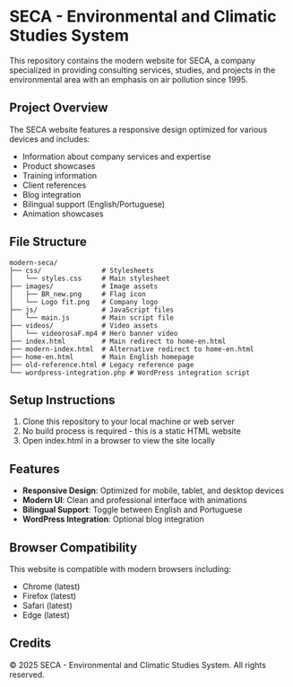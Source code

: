 # SECA - Environmental and Climatic Studies System

This repository contains the modern website for SECA, a company specialized in providing consulting services, studies, and projects in the environmental area with an emphasis on air pollution since 1995.

## Project Overview

The SECA website features a responsive design optimized for various devices and includes:
- Information about company services and expertise
- Product showcases
- Training information
- Client references
- Blog integration
- Bilingual support (English/Portuguese)
- Animation showcases

## File Structure

```
modern-seca/
├── css/               # Stylesheets
│   └── styles.css     # Main stylesheet
├── images/            # Image assets
│   ├── BR_new.png     # Flag icon
│   └── Logo fit.png   # Company logo
├── js/                # JavaScript files
│   └── main.js        # Main script file
├── videos/            # Video assets
│   └── videorosaF.mp4 # Hero banner video
├── index.html         # Main redirect to home-en.html
├── modern-index.html  # Alternative redirect to home-en.html
├── home-en.html       # Main English homepage
├── old-reference.html # Legacy reference page
└── wordpress-integration.php # WordPress integration script
```

## Setup Instructions

1. Clone this repository to your local machine or web server
2. No build process is required - this is a static HTML website
3. Open index.html in a browser to view the site locally

## Features

- **Responsive Design**: Optimized for mobile, tablet, and desktop devices
- **Modern UI**: Clean and professional interface with animations
- **Bilingual Support**: Toggle between English and Portuguese
- **WordPress Integration**: Optional blog integration

## Browser Compatibility

This website is compatible with modern browsers including:
- Chrome (latest)
- Firefox (latest)
- Safari (latest)
- Edge (latest)

## Credits

© 2025 SECA - Environmental and Climatic Studies System. All rights reserved. 